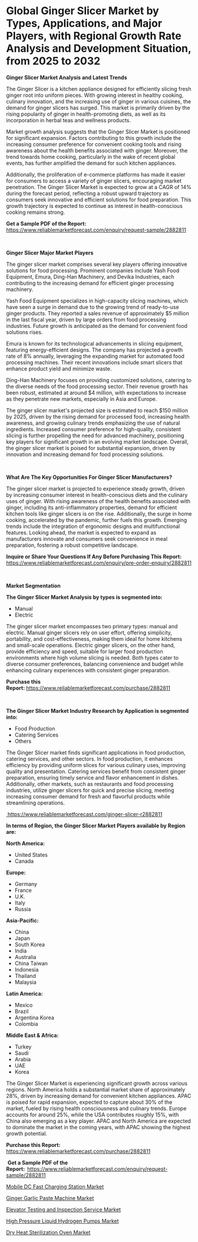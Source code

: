 <p><h1>Global Ginger Slicer Market by Types, Applications, and Major Players, with Regional Growth Rate Analysis and Development Situation, from 2025 to 2032</h1></p><p><strong>Ginger Slicer Market Analysis and Latest Trends</strong></p>
<p><p>The Ginger Slicer is a kitchen appliance designed for efficiently slicing fresh ginger root into uniform pieces. With growing interest in healthy cooking, culinary innovation, and the increasing use of ginger in various cuisines, the demand for ginger slicers has surged. This market is primarily driven by the rising popularity of ginger in health-promoting diets, as well as its incorporation in herbal teas and wellness products.</p><p>Market growth analysis suggests that the Ginger Slicer Market is positioned for significant expansion. Factors contributing to this growth include the increasing consumer preference for convenient cooking tools and rising awareness about the health benefits associated with ginger. Moreover, the trend towards home cooking, particularly in the wake of recent global events, has further amplified the demand for such kitchen appliances. </p><p>Additionally, the proliferation of e-commerce platforms has made it easier for consumers to access a variety of ginger slicers, encouraging market penetration. The Ginger Slicer Market is expected to grow at a CAGR of 14% during the forecast period, reflecting a robust upward trajectory as consumers seek innovative and efficient solutions for food preparation. This growth trajectory is expected to continue as interest in health-conscious cooking remains strong.</p></p>
<p><strong>Get a Sample PDF of the Report:&nbsp;</strong> <a href="https://www.reliablemarketforecast.com/enquiry/request-sample/2882811?utm_campaign=1888&utm_medium=2&utm_source=Github&utm_content=ia&utm_term=13032025&utm_id=ginger-slicer">https://www.reliablemarketforecast.com/enquiry/request-sample/2882811</a></p>
<p>&nbsp;</p>
<p><strong>Ginger Slicer Major Market Players</strong></p>
<p><p>The ginger slicer market comprises several key players offering innovative solutions for food processing. Prominent companies include Yash Food Equipment, Emura, Ding-Han Machinery, and Devika Industries, each contributing to the increasing demand for efficient ginger processing machinery.</p><p>Yash Food Equipment specializes in high-capacity slicing machines, which have seen a surge in demand due to the growing trend of ready-to-use ginger products. They reported a sales revenue of approximately $5 million in the last fiscal year, driven by large orders from food processing industries. Future growth is anticipated as the demand for convenient food solutions rises.</p><p>Emura is known for its technological advancements in slicing equipment, featuring energy-efficient designs. The company has projected a growth rate of 8% annually, leveraging the expanding market for automated food processing machines. Their recent innovations include smart slicers that enhance product yield and minimize waste.</p><p>Ding-Han Machinery focuses on providing customized solutions, catering to the diverse needs of the food processing sector. Their revenue growth has been robust, estimated at around $4 million, with expectations to increase as they penetrate new markets, especially in Asia and Europe.</p><p>The ginger slicer market's projected size is estimated to reach $150 million by 2025, driven by the rising demand for processed food, increasing health awareness, and growing culinary trends emphasizing the use of natural ingredients. Increased consumer preference for high-quality, consistent slicing is further propelling the need for advanced machinery, positioning key players for significant growth in an evolving market landscape. Overall, the ginger slicer market is poised for substantial expansion, driven by innovation and increasing demand for food processing solutions.</p></p>
<p>&nbsp;</p>
<p><strong>What Are The Key Opportunities For Ginger Slicer Manufacturers?</strong></p>
<p><p>The ginger slicer market is projected to experience steady growth, driven by increasing consumer interest in health-conscious diets and the culinary uses of ginger. With rising awareness of the health benefits associated with ginger, including its anti-inflammatory properties, demand for efficient kitchen tools like ginger slicers is on the rise. Additionally, the surge in home cooking, accelerated by the pandemic, further fuels this growth. Emerging trends include the integration of ergonomic designs and multifunctional features. Looking ahead, the market is expected to expand as manufacturers innovate and consumers seek convenience in meal preparation, fostering a robust competitive landscape.</p></p>
<p><strong>Inquire or Share Your Questions If Any Before Purchasing This Report:</strong> <a href="https://www.reliablemarketforecast.com/enquiry/pre-order-enquiry/2882811?utm_campaign=1888&utm_medium=2&utm_source=Github&utm_content=ia&utm_term=13032025&utm_id=ginger-slicer">https://www.reliablemarketforecast.com/enquiry/pre-order-enquiry/2882811</a></p>
<p>&nbsp;</p>
<p><strong>Market Segmentation</strong></p>
<p><strong>The Ginger Slicer Market Analysis by types is segmented into:</strong></p>
<p><ul><li>Manual</li><li>Electric</li></ul></p>
<p><p>The ginger slicer market encompasses two primary types: manual and electric. Manual ginger slicers rely on user effort, offering simplicity, portability, and cost-effectiveness, making them ideal for home kitchens and small-scale operations. Electric ginger slicers, on the other hand, provide efficiency and speed, suitable for larger food production environments where high volume slicing is needed. Both types cater to diverse consumer preferences, balancing convenience and budget while enhancing culinary experiences with consistent ginger preparation.</p></p>
<p><strong>Purchase this Report:&nbsp;</strong><a href="https://www.reliablemarketforecast.com/purchase/2882811?utm_campaign=1888&utm_medium=2&utm_source=Github&utm_content=ia&utm_term=13032025&utm_id=ginger-slicer">https://www.reliablemarketforecast.com/purchase/2882811</a></p>
<p>&nbsp;</p>
<p><strong>The Ginger Slicer Market Industry Research by Application is segmented into:</strong></p>
<p><ul><li>Food Production</li><li>Catering Services</li><li>Others</li></ul></p>
<p><p>The Ginger Slicer market finds significant applications in food production, catering services, and other sectors. In food production, it enhances efficiency by providing uniform slices for various culinary uses, improving quality and presentation. Catering services benefit from consistent ginger preparation, ensuring timely service and flavor enhancement in dishes. Additionally, other markets, such as restaurants and food processing industries, utilize ginger slicers for quick and precise slicing, meeting increasing consumer demand for fresh and flavorful products while streamlining operations.</p></p>
<p><a href="https://www.reliablemarketforecast.com/ginger-slicer-r2882811?utm_campaign=1888&utm_medium=2&utm_source=Github&utm_content=ia&utm_term=13032025&utm_id=ginger-slicer">&nbsp;https://www.reliablemarketforecast.com/ginger-slicer-r2882811</a></p>
<p><strong>In terms of Region, the Ginger Slicer Market Players available by Region are:</strong></p>
<p>
    <p> <strong> North America: </strong>
        <ul>
            <li>United States</li>
            <li>Canada</li>
        </ul>
        </p> 
    <p> <strong> Europe: </strong>
        <ul>
            <li>Germany</li>
            <li>France</li>
            <li>U.K.</li>
            <li>Italy</li>
            <li>Russia</li>
        </ul>
        </p> 
    <p> <strong> Asia-Pacific: </strong>
        <ul>
            <li>China</li>
            <li>Japan</li>
            <li>South Korea</li>
            <li>India</li>
            <li>Australia</li>
            <li>China Taiwan</li>
            <li>Indonesia</li>
            <li>Thailand</li>
            <li>Malaysia</li>
        </ul>
        </p> 
    <p> <strong> Latin America: </strong>
        <ul>
            <li>Mexico</li>
            <li>Brazil</li>
            <li>Argentina Korea</li>
            <li>Colombia</li>
        </ul>
        </p> 
    <p> <strong> Middle East & Africa: </strong>
        <ul>
            <li>Turkey</li>
            <li>Saudi</li>
            <li>Arabia</li>
            <li>UAE</li>
            <li>Korea</li>
        </ul>
    </p>
    </p>
<p><p>The Ginger Slicer Market is experiencing significant growth across various regions. North America holds a substantial market share of approximately 28%, driven by increasing demand for convenient kitchen appliances. APAC is poised for rapid expansion, expected to capture about 30% of the market, fueled by rising health consciousness and culinary trends. Europe accounts for around 25%, while the USA contributes roughly 15%, with China also emerging as a key player. APAC and North America are expected to dominate the market in the coming years, with APAC showing the highest growth potential.</p></p>
<p><strong>Purchase this Report: </strong><a href="https://www.reliablemarketforecast.com/purchase/2882811?utm_campaign=1888&utm_medium=2&utm_source=Github&utm_content=ia&utm_term=13032025&utm_id=ginger-slicer">https://www.reliablemarketforecast.com/purchase/2882811</a></p>
<p>&nbsp;<strong>Get a Sample PDF of the Report:&nbsp;&nbsp;</strong><a href="https://www.reliablemarketforecast.com/enquiry/request-sample/2882811?utm_campaign=1888&utm_medium=2&utm_source=Github&utm_content=ia&utm_term=13032025&utm_id=ginger-slicer">https://www.reliablemarketforecast.com/enquiry/request-sample/2882811</a></p>
<p><strong></strong></p>
<p><p><a href="https://github.com/sternymkere4/Market-Research-Report-List-1/blob/main/mobile-dc-fast-charging-station-market.md?utm_campaign=1888&utm_medium=2&utm_source=Github&utm_content=ia&utm_term=13032025&utm_id=ginger-slicer">Mobile DC Fast Charging Station Market</a></p><p><a href="https://github.com/buseknoden2b/Market-Research-Report-List-1/blob/main/ginger-garlic-paste-machine-market.md?utm_campaign=1888&utm_medium=2&utm_source=Github&utm_content=ia&utm_term=13032025&utm_id=ginger-slicer">Ginger Garlic Paste Machine Market</a></p><p><a href="https://github.com/shimweummul/Market-Research-Report-List-1/blob/main/elevator-testing-and-inspection-service-market.md?utm_campaign=1888&utm_medium=2&utm_source=Github&utm_content=ia&utm_term=13032025&utm_id=ginger-slicer">Elevator Testing and Inspection Service Market</a></p><p><a href="https://github.com/heinslakey2x/Market-Research-Report-List-1/blob/main/high-pressure-liquid-hydrogen-pumps-market.md?utm_campaign=1888&utm_medium=2&utm_source=Github&utm_content=ia&utm_term=13032025&utm_id=ginger-slicer">High Pressure Liquid Hydrogen Pumps Market</a></p><p><a href="https://github.com/bauldlimle6h/Market-Research-Report-List-1/blob/main/dry-heat-sterilization-oven-market.md?utm_campaign=1888&utm_medium=2&utm_source=Github&utm_content=ia&utm_term=13032025&utm_id=ginger-slicer">Dry Heat Sterilization Oven Market</a></p></p>